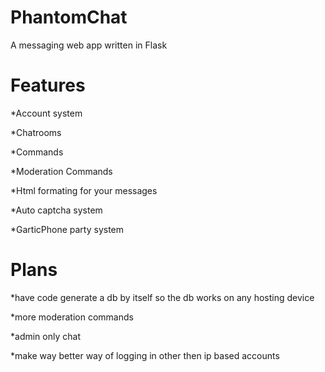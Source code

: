 # PhantomChat
A messaging web app written in Flask

# Features 
*Account system

*Chatrooms

*Commands

*Moderation Commands

*Html formating for your messages

*Auto captcha system

*GarticPhone party system

# Plans
*have code generate a db by itself so the db works on any hosting device

*more moderation commands

*admin only chat

*make way better way of logging in other then ip based accounts

